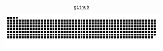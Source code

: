 <p align="center">
  <samp>
    <a href="https://github.com/ilario92">github</a>
  </samp>
</p>


![snake gif](https://github.com/ilario92/ilario92/blob/output/github-contribution-grid-snake.svg)